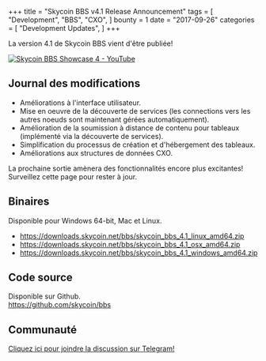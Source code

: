 +++
title = "Skycoin BBS v4.1 Release Announcement"
tags = [
    "Development",
    "BBS",
    "CXO",
]
bounty = 1
date = "2017-09-26"
categories = [
    "Development Updates",
]
+++

La version 4.1 de Skycoin BBS vient d'être publiée!

[![Skycoin BBS Showcase 4 - YouTube](https://i.ytimg.com/vi/6ZqwgefYauU/0.jpg)](https://youtu.be/6ZqwgefYauU)

## Journal des modifications
- Améliorations à l'interface utilisateur.
- Mise en oeuvre de la découverte de services (les connections vers les autres noeuds sont maintenant gérées automatiquement).
- Amélioration de la soumission à distance de contenu pour tableaux (implémenté via la découverte de services).
- Simplification du processus de création et d'hébergement des tableaux.
- Améliorations aux structures de données CXO.

La prochaine sortie amènera des fonctionnalités encore plus excitantes! Surveillez cette page pour rester à jour.

## Binaires

Disponible pour Windows 64-bit, Mac et Linux.

- https://downloads.skycoin.net/bbs/skycoin_bbs_4.1_linux_amd64.zip
- https://downloads.skycoin.net/bbs/skycoin_bbs_4.1_osx_amd64.zip
- https://downloads.skycoin.net/bbs/skycoin_bbs_4.1_windows_amd64.zip

## Code source

Disponible sur Github. \
https://github.com/skycoin/bbs

## Communauté

[Cliquez ici pour joindre la discussion sur Telegram!](https://t.me/skycoinbbs)
